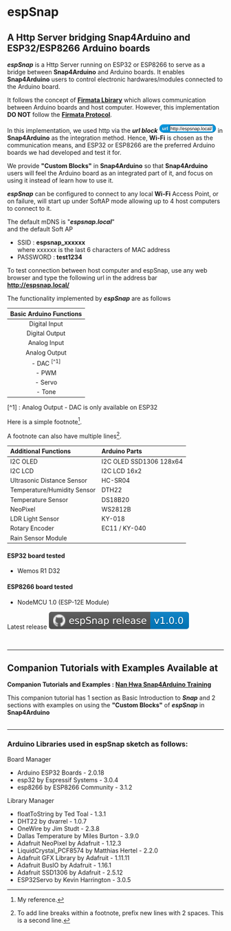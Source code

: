 # espSnap

## A Http Server bridging Snap4Arduino and ESP32/ESP8266 Arduino boards

**_espSnap_** is a Http Server running on ESP32 or ESP8266 to serve as a bridge between **Snap4Arduino** and Arduino boards. It enables **Snap4Arduino** users to control electronic hardwares/modules connected to the Arduino board.

It follows the concept of [**Firmata Lbirary**](https://docs.arduino.cc/retired/hacking/software/FirmataLibrary/) which allows communication between Arduino boards and host computer. However, this implementation **DO NOT** follow the [**Firmata Protocol**](https://github.com/firmata/protocol).

In this implementation, we used http via the **_url block_** ![**url**](assets/images/url_block_espsnap_local_h20.png) in **Snap4Arduino** as the integration method. Hence, **Wi-Fi** is chosen as the communication means, and ESP32 or ESP8266 are the preferred Arduino boards we had developed and test it for.

We provide **"Custom Blocks"** in **Snap4Arduino** so that **Snap4Arduino** users will feel the Arduino board as an integrated part of it, and focus on using it instead of learn how to use it.

**_espSnap_** can be configured to connect to any local **Wi-Fi** Access Point, or on failure, will start up under SoftAP mode allowing up to 4 host computers to connect to it.

The default mDNS is "**_espsnap.local_**"<BR>
and the default Soft AP<BR>
- SSID : **espsnap_xxxxxx** <BR>
    where xxxxxx is the last 6 characters of MAC address<BR>
- PASSWORD : **test1234**<BR>

To test connection between host computer and espSnap, use any web browser and type the following url in the address bar<BR>
**http://espsnap.local/**

The functionality implemented by **_espSnap_** are as follows


| Basic Arduino Functions  |
|:------------------------:|
| Digital Input            |
| Digital Output           |
| Analog Input             |
| Analog Output            |
|   - DAC <sup>[^1]</sup>  |
|   - PWM                  |
|   - Servo                |
|   - Tone                 |

[^1] : Analog Output - DAC is only available on ESP32

Here is a simple footnote[^2].

A footnote can also have multiple lines[^3].

[^2]: My reference.
[^3]: To add line breaks within a footnote, prefix new lines with 2 spaces.
  This is a second line.


| Additional Functions        | Arduino Parts            |
|:----------------------------|:------------------------|
| I2C OLED                    | I2C OLED SSD1306 128x64 |
| I2C LCD                     | I2C LCD 16x2            |
| Ultrasonic Distance Sensor  | HC-SR04                 |
| Temperature/Humidity Sensor | DTH22                   |
| Temperature Sensor          | DS18B20                 |
| NeoPixel                    | WS2812B                 |
| LDR Light Sensor            | KY-018                  |
| Rotary Encoder              | EC11 / KY-040           |
| Rain Sensor Module          |                         |



#### ESP32 board tested
 - Wemos R1 D32


#### ESP8266 board tested
 - NodeMCU 1.0 (ESP-12E Module)


Latest release [![espSnap release-v1.0.0](/assets/images/github_espSnap_release-1.0.0.svg)](https://github.com/tomoto-my/espsnap/releases/latest/)


<BR>

---
## Companion Tutorials with Examples Available at

**Companion Tutorials and Examples : [Nan Hwa Snap4Arduino Training](https://github.com/tomoto-my/nanhwasnap4arduinotraining/)**

This companion tutorial has 1 section as Basic Introduction to **_Snap_** and 2 sections with examples on using the **"Custom Blocks"** of **_espSnap_** in **Snap4Arduino**
<BR>
<BR>

---

### Arduino Libraries used in espSnap sketch as follows:
Board Manager
- Arduino ESP32 Boards - 2.0.18
- esp32 by Espressif Systems - 3.0.4
- esp8266 by ESP8266 Community - 3.1.2

Library Manager
- floatToString by Ted Toal - 1.3.1
- DHT22 by dvarrel - 1.0.7
- OneWire by Jim Studt - 2.3.8
- Dallas Temperature by Miles Burton - 3.9.0
- Adafruit NeoPixel by Adafruit - 1.12.3
- LiquidCrystal_PCF8574 by Matthias Hertel - 2.2.0
- Adafruit GFX Library by Adafruit - 1.11.11
- Adafruit BusIO by Adafruit - 1.16.1
- Adafruit SSD1306 by Adafruit - 2.5.12
- ESP32Servo by Kevin Harrington - 3.0.5



